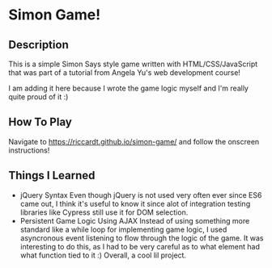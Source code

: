 # Simon Game!

## Description
This is a simple Simon Says style game written with HTML/CSS/JavaScript 
that was part of a tutorial from Angela Yu's web development course!

I am adding it here because I wrote the game logic myself and I'm really
quite proud of it :)

## How To Play
Navigate to https://riccardt.github.io/simon-game/ and follow the onscreen
instructions!

## Things I Learned
- jQuery Syntax
	Even though jQuery is not used very often ever since ES6 came out,
	I think it's useful to know it since alot of integration testing
	libraries like Cypress still use it for DOM selection.
- Persistent Game Logic Using AJAX
	Instead of using something more standard like a while loop
	for implementing game logic, I used asyncronous event listening
	to flow through the logic of the game. It was interesting to do this, 
	as I had to be very careful as to what element had what function
	tied to it :) Overall, a cool lil project. 
